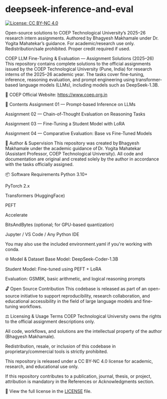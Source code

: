 # deepseek-inference-and-eval
[![License: CC BY-NC 4.0](https://img.shields.io/badge/License-CC--BY--NC%204.0-lightgrey.svg)](https://creativecommons.org/licenses/by-nc/4.0/)

Open-source solutions to COEP Technological University’s 2025–26 research intern assignments. Authored by Bhagyesh Makhamale under Dr. Yogita Mahatekar’s guidance. For academic/research use only. Redistribution/sale prohibited. Proper credit required if used.

COEP LLM Fine-Tuning & Evaluation — Assignment Solutions (2025–26)
This repository contains complete solutions to the official assignments issued by the COEP Technological University (Pune, India) for research interns of the 2025–26 academic year. The tasks cover fine-tuning, inference, reasoning evaluation, and prompt engineering using transformer-based language models (LLMs), including models such as DeepSeek-1.3B.

🔗 COEP Official Website: https://www.coep.org.in

📁 Contents
Assignment 01 — Prompt-based Inference on LLMs

Assignment 02 — Chain-of-Thought Evaluation on Reasoning Tasks

Assignment 03 — Fine-Tuning a Student Model with LoRA

Assignment 04 — Comparative Evaluation: Base vs Fine-Tuned Models

🧠 Author & Supervision
This repository was created by Bhagyesh Makhamale under the academic guidance of Dr. Yogita Mahatekar (Assistant Professor, COEP Technological University).
All code and documentation are original and created solely by the author in accordance with the tasks officially assigned.

📦 Software Requirements
Python 3.10+

PyTorch 2.x

Transformers (HuggingFace)

PEFT

Accelerate

BitsAndBytes (optional; for GPU-based quantization)

Jupyter / VS Code / Any Python IDE

You may also use the included environment.yaml if you're working with conda.

🌐 Model & Dataset
Base Model: DeepSeek-Coder-1.3B

Student Model: Fine-tuned using PEFT + LoRA

Evaluation: GSM8K, basic arithmetic, and logical reasoning prompts

🔓 Open Source Contribution
This codebase is released as part of an open-source initiative to support reproducibility, research collaboration, and educational accessibility in the field of large language models and fine-tuning workflows.

⚖️ Licensing & Usage Terms
COEP Technological University owns the rights to the official assignment descriptions only.

All code, workflows, and solutions are the intellectual property of the author (Bhagyesh Makhamale).

Redistribution, resale, or inclusion of this codebase in proprietary/commercial tools is strictly prohibited.

This repository is released under a CC BY-NC 4.0 license for academic, research, and educational use only.

If this repository contributes to a publication, journal, thesis, or project, attribution is mandatory in the References or Acknowledgments section.

📄 View the full license in the [LICENSE](LICENSE.txt) file.
